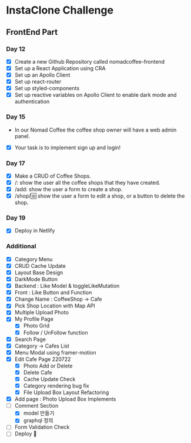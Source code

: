 # InstaClone Challenge

## FrontEnd Part

### Day 12

- [x] Create a new Github Repository called nomadcoffee-frontend
- [x] Set up a React Application using CRA
- [x] Set up an Apollo Client
- [x] Set up react-router
- [x] Set up styled-components
- [x] Set up reactive variables on Apollo Client to enable dark mode and authentication

### Day 15

- In our Nomad Coffee the coffee shop owner will have a web admin panel.

- [x] Your task is to implement sign up and login!

### Day 17

- [x] Make a CRUD of Coffee Shops.
- [x] /: show the user all the coffee shops that they have created.
- [x] /add: show the user a form to create a shop.
- [x] /shop/:id: show the user a form to edit a shop, or a button to delete the shop.

### Day 19

- [x] Deploy in Netlify

### Additional

- [x] Category Menu
- [x] CRUD Cache Update
- [x] Layout Base Design
- [x] DarkMode Button
- [x] Backend : Like Model & toggleLikeMutation
- [x] Front : Like Button and Function
- [x] Change Name : CoffeeShop -> Cafe
- [x] Pick Shop Location with Map API
- [x] Multiple Upload Photo
- [x] My Profile Page
  - [x] Photo Grid
  - [x] Follow / UnFollow function
- [x] Search Page
- [x] Category -> Cafes List
- [x] Menu Modal using framer-motion
- [x] Edit Cafe Page 220722
  - [x] Photo Add or Delete
  - [x] Delete Cafe
  - [x] Cache Update Check
  - [x] Category rendering bug fix
  - [x] File Upload Box Layout Refactoring
- [x] Add page : Photo Upload Box Implements
- [ ] Comment Section
  - [x] model 만들기
  - [x] graphql 정의
- [ ] Form Validation Check
- [ ] Deploy 🚀
